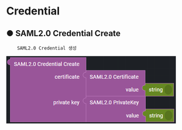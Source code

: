 # Credential

## ● SAML2.0 Credential Create

        SAML2.0 Credential 생성

![](../../../../.gitbook/assets/image%20%28267%29.png)

